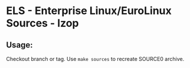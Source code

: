 # ELS - Enterprise Linux/EuroLinux Sources - lzop
 
## Usage:
  Checkout branch or tag. Use `make sources` to recreate  SOURCE0 archive.
